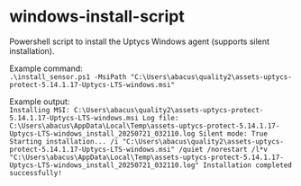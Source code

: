 # windows-install-script
Powershell script to install the Uptycs Windows agent (supports silent installation). 

Example command:  
`.\install_sensor.ps1 -MsiPath "C:\Users\abacus\quality2\assets-uptycs-protect-5.14.1.17-Uptycs-LTS-windows.msi"`

Example output:  
`Installing MSI: C:\Users\abacus\quality2\assets-uptycs-protect-5.14.1.17-Uptycs-LTS-windows.msi
Log file: C:\Users\abacus\AppData\Local\Temp\assets-uptycs-protect-5.14.1.17-Uptycs-LTS-windows_install_20250721_032110.log
Silent mode: True
Starting installation...
/i "C:\Users\abacus\quality2\assets-uptycs-protect-5.14.1.17-Uptycs-LTS-windows.msi" /quiet /norestart /l*v "C:\Users\abacus\AppData\Local\Temp\assets-uptycs-protect-5.14.1.17-Uptycs-LTS-windows_install_20250721_032110.log"
Installation completed successfully!`

